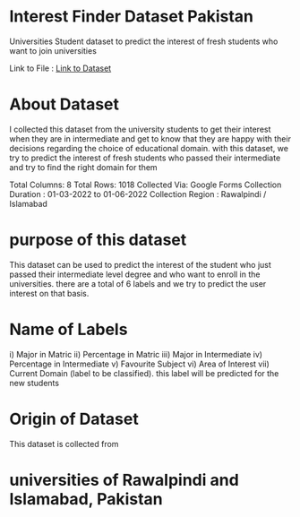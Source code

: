 # Interest Finder Dataset Pakistan
Universities Student dataset to predict the interest of fresh students who want to join universities

Link to File :
[Link to Dataset](shorturl.at/cqvOT)

# About Dataset
I collected this dataset from the university students to get their interest when they are in intermediate and get to know that they are happy with their decisions regarding the choice of educational domain. with this dataset, we try to predict the interest of fresh students who passed their intermediate and try to find the right domain for them

Total Columns: 8
Total Rows: 1018
Collected Via: Google Forms
Collection Duration : 01-03-2022  to 01-06-2022
Collection Region   : Rawalpindi / Islamabad


# purpose of this dataset
This dataset can be used to predict the interest of the student who just passed their intermediate level degree and who want
to enroll in the universities. there are a total of 6 labels and we try to predict the user interest on that basis.

# Name of Labels 
  i)    Major in Matric
  ii)   Percentage in Matric
  iii)  Major in Intermediate
  iv)   Percentage in Intermediate
  v)    Favourite Subject
  vi)   Area of Interest
  vii)  Current Domain  (label to be classified). this label will be predicted for the new students
  
# Origin of Dataset
  This dataset is collected from
  # universities of Rawalpindi and Islamabad, Pakistan
  
 
